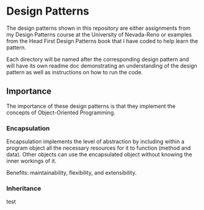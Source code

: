 # Design Patterns
The design patterns shown in this repository are either assignments from my Design Patterns course at the University of Nevada-Reno or examples from the Head First Design Patterns book that I have coded to help learn the pattern.

Each directory will be named after the corresponding design pattern and will have its own readme doc demonstrating an understanding of the design pattern as well as instructions on how to run the code.

## Importance
The importance of these design patterns is that they implement the concepts of Object-Oriented Programming.
### Encapsulation
Encapsulation implements the level of abstraction by including within a program object all the necessary resources for it to function (method and data). Other objects can use the encapsulated object without knowing the inner workings of it.

Benefits: maintainability, flexibility, and extensibility.
### Inheritance
test
